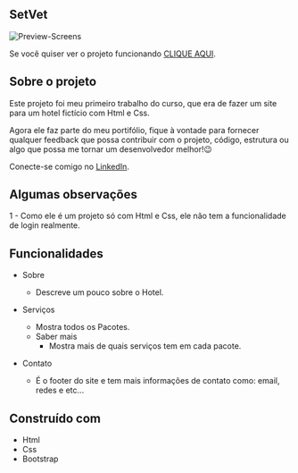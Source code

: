 ## SetVet

<img href="" />![Preview-Screens](./images/readme-img.png)

Se você quiser ver o projeto funcionando [CLIQUE AQUI](https://caiofaraleski.github.io/Hotel-Bombinhas/).

## Sobre o projeto

Este projeto foi meu primeiro trabalho do curso, que era de fazer um site para um hotel fictício com Html e Css.

Agora ele faz parte do meu portifólio, fique à vontade para fornecer qualquer feedback que possa contribuir com o projeto, código, estrutura ou algo que possa me tornar um desenvolvedor melhor!😉

Conecte-se comigo no [LinkedIn](https://www.linkedin.com/in/caio-faraleski/).

## Algumas observações

1 - Como ele é um projeto só com Html e Css, ele não tem a funcionalidade de login realmente.

## Funcionalidades

- Sobre
    - Descreve um pouco sobre o Hotel.


- Serviços
    - Mostra todos os Pacotes.
    - Saber mais
        - Mostra mais de quais serviços tem em cada pacote.


- Contato
    - É o footer do site e tem mais informações de contato como: email, redes e etc...

## Construído com 

- Html
- Css
- Bootstrap